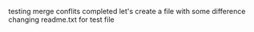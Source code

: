 testing merge conflits completed
let's create a file with some difference
changing readme.txt for test file
